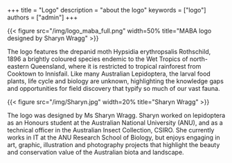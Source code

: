 +++
title = "Logo"
description = "about the logo"
keywords = ["logo"]
authors = ["admin"]
+++

{{< figure src="/img/logo_maba_full.png" width=50% title="MABA logo designed by Sharyn Wragg"  >}}

The logo features the drepanid moth Hypsidia erythropsalis Rothschild, 1896 a brightly coloured species endemic to the Wet Tropics of north-eastern Queensland, where it is restricted to tropical rainforest from Cooktown to Innisfail. Like many Australian Lepidoptera, the larval food plants, life cycle and biology are unknown, highlighting the knowledge gaps and opportunities for field discovery that typify so much of our vast fauna. 


{{< figure src="/img/Sharyn.jpg" width=20% title="Sharyn Wragg"  >}}

The logo was designed by Ms Sharyn Wragg. Sharyn worked on lepidoptera as an Honours student at the Australian National University (ANU), and as a technical officer in the Australian Insect Collection, CSIRO. She currently works in IT at the ANU Research School of Biology, but enjoys engaging in art, graphic, illustration and photography projects that highlight the beauty and conservation value of the Australian biota and landscape. 
